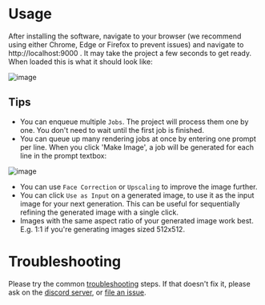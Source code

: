 # Usage
After installing the software, navigate to your browser (we recommend using either Chrome, Edge or Firefox to prevent issues) and navigate to http://localhost:9000 . It may take the project a few seconds to get ready.
When loaded this is what it should look like:

![image](https://user-images.githubusercontent.com/110454200/213924983-b8e5261a-8545-444c-a8be-271a495f145f.png)

## Tips
* You can enqueue multiple `Jobs`. The project will process them one by one. You don't need to wait until the first job is finished.
* You can queue up many rendering jobs at once by entering one prompt per line. When you click 'Make Image', a job will be generated for each line in the prompt textbox:

![image](https://user-images.githubusercontent.com/110454200/213926311-ba9286d1-00c6-4862-8ba3-6d1f4762e1d5.png)

* You can use `Face Correction` or `Upscaling` to improve the image further.
* You can click `Use as Input` on a generated image, to use it as the input image for your next generation. This can be useful for sequentially refining the generated image with a single click.
* Images with the same aspect ratio of your generated image work best. E.g. 1:1 if you're generating images sized 512x512.


# Troubleshooting
Please try the common [troubleshooting](https://github.com/cmdr2/stable-diffusion-ui/wiki/Troubleshooting) steps. If that doesn't fix it, please ask on the [discord server](https://discord.com/invite/u9yhsFmEkB), or [file an issue](https://github.com/easydiffusion/easydiffusion/issues).